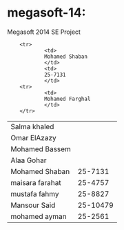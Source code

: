 megasoft-14:
===========

Megasoft 2014 SE Project
<table>
        <tr>
                <td>Salma khaled</td>
        </tr>
        <tr>
                <td>Omar ElAzazy</td>
        </tr>
        <tr>
                <td>Mohamed Bassem</td>
        </tr>
        <tr>
                <td>Alaa Gohar</td>
        </tr>
        <tr>
                <td>
                        Mohamed Shaban
                </td>
                <td>
                        25-7131
                </td>
        <tr>
                <td>
                maisara farahat
                </td>
                <td>
                25-4757
                </td>
        </tr>
        <tr>
                <td>
                mustafa fahmy
                </td>
                <td>
                25-8827
                </td>
        </tr>
        <tr>
                <td>
                Mansour Said
                </td>
                <td>
                25-10479
                </td>
        </tr>
        <tr>
                <td>
                mohamed ayman
                </td>
                <td>
                25-2561
                </td>
        </tr>

        <tr>
                <td>
                Mohamed Shaban
                </td>
                <td>
                25-7131
                </td>
        <tr>
                <td>
                Mohamed Farghal
                </td>
        </tr>

</table>
